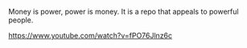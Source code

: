 Money is power, power is money.
It is a repo that appeals to powerful people.

https://www.youtube.com/watch?v=fPO76Jlnz6c
